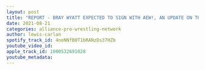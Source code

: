 ```yaml
---
layout: post
title: "REPORT - BRAY WYATT EXPECTED TO SIGN WITH AEW!, AN UPDATE ON THE AEW STATUS OF DANIEL GARCIA!"
date: 2021-08-21
categories: alliance-pro-wrestling-network
author: lewis-carlan
spotify_track_id: 4neNNfB0T1bRANzDs37HZb
youtube_video_id: 
apple_track_id: 1000532691028
youtube_metadata: 
---
```

